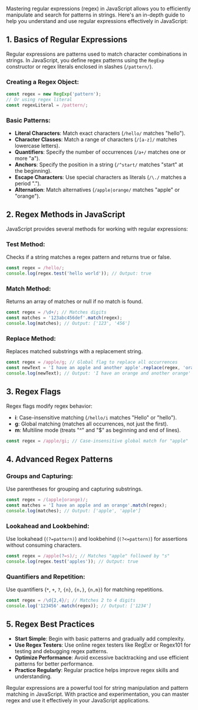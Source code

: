 Mastering regular expressions (regex) in JavaScript allows you to efficiently manipulate and search for patterns in strings. Here's an in-depth guide to help you understand and use regular expressions effectively in JavaScript:

## 1. Basics of Regular Expressions

Regular expressions are patterns used to match character combinations in strings. In JavaScript, you define regex patterns using the `RegExp` constructor or regex literals enclosed in slashes (`/pattern/`).

### Creating a Regex Object:

```javascript
const regex = new RegExp('pattern');
// Or using regex literal
const regexLiteral = /pattern/;
```

### Basic Patterns:

- **Literal Characters**: Match exact characters (`/hello/` matches "hello").
- **Character Classes**: Match a range of characters (`/[a-z]/` matches lowercase letters).
- **Quantifiers**: Specify the number of occurrences (`/a+/` matches one or more "a").
- **Anchors**: Specify the position in a string (`/^start/` matches "start" at the beginning).
- **Escape Characters**: Use special characters as literals (`/\./` matches a period ".").
- **Alternation**: Match alternatives (`/apple|orange/` matches "apple" or "orange").

## 2. Regex Methods in JavaScript

JavaScript provides several methods for working with regular expressions:

### Test Method:

Checks if a string matches a regex pattern and returns true or false.

```javascript
const regex = /hello/;
console.log(regex.test('hello world')); // Output: true
```

### Match Method:

Returns an array of matches or null if no match is found.

```javascript
const regex = /\d+/; // Matches digits
const matches = '123abc456def'.match(regex);
console.log(matches); // Output: ['123', '456']
```

### Replace Method:

Replaces matched substrings with a replacement string.

```javascript
const regex = /apple/g; // Global flag to replace all occurrences
const newText = 'I have an apple and another apple'.replace(regex, 'orange');
console.log(newText); // Output: 'I have an orange and another orange'
```

## 3. Regex Flags

Regex flags modify regex behavior:

- **i**: Case-insensitive matching (`/hello/i` matches "Hello" or "hello").
- **g**: Global matching (matches all occurrences, not just the first).
- **m**: Multiline mode (treats "^" and "$" as beginning and end of lines).

```javascript
const regex = /apple/gi; // Case-insensitive global match for "apple"
```

## 4. Advanced Regex Patterns

### Groups and Capturing:

Use parentheses for grouping and capturing substrings.

```javascript
const regex = /(apple|orange)/;
const matches = 'I have an apple and an orange'.match(regex);
console.log(matches); // Output: ['apple', 'apple']
```

### Lookahead and Lookbehind:

Use lookahead (`(?=pattern)`) and lookbehind (`(?<=pattern)`) for assertions without consuming characters.

```javascript
const regex = /apple(?=s)/; // Matches "apple" followed by "s"
console.log(regex.test('apples')); // Output: true
```

### Quantifiers and Repetition:

Use quantifiers (`*`, `+`, `?`, `{n}`, `{n,}`, `{n,m}`) for matching repetitions.

```javascript
const regex = /\d{2,4}/; // Matches 2 to 4 digits
console.log('123456'.match(regex)); // Output: ['1234']
```

## 5. Regex Best Practices

- **Start Simple**: Begin with basic patterns and gradually add complexity.
- **Use Regex Testers**: Use online regex testers like RegExr or Regex101 for testing and debugging regex patterns.
- **Optimize Performance**: Avoid excessive backtracking and use efficient patterns for better performance.
- **Practice Regularly**: Regular practice helps improve regex skills and understanding.

Regular expressions are a powerful tool for string manipulation and pattern matching in JavaScript. With practice and experimentation, you can master regex and use it effectively in your JavaScript applications.
